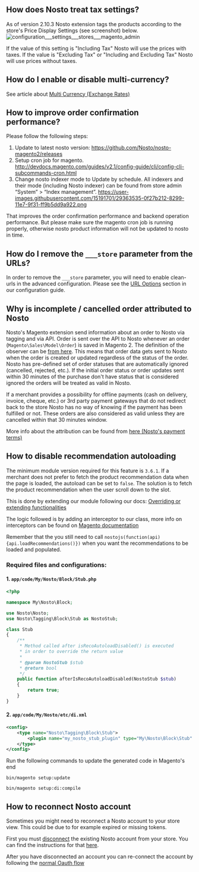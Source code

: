 ## How does Nosto treat tax settings?

As of version 2.10.3 Nosto extension tags the products according to the store's Price Display Settings (see screenshot) below.
![configuration___settings___stores___magento_admin](https://user-images.githubusercontent.com/15191701/40839884-0825538c-65ad-11e8-9e77-14445b42b877.png)

If the value of this setting is "Including Tax" Nosto will use the prices with taxes. If the value is "Excluding Tax" or "Including and Excluding Tax" Nosto will use prices without taxes.

## How do I enable or disable multi-currency?
See article about [Multi Currency (Exchange Rates)](Multi-Currency-(Exchange-Rates))

## How to improve order confirmation performance?
Please follow the following steps:
1. Update to latest nosto version: https://github.com/Nosto/nosto-magento2/releases
2. Setup cron job for magento.  http://devdocs.magento.com/guides/v2.1/config-guide/cli/config-cli-subcommands-cron.html
3. Change nosto indexer mode to Update by schedule. All indexers and their mode (including Nosto indexer) can be found from store admin “System” > “Index management”.  https://user-images.githubusercontent.com/15191701/29363535-0f27b212-8299-11e7-9f31-ff9b5dd9a922.png

That improves the order confirmation performance and backend operation performance.  But please make sure the magento cron job is running properly, otherwise nosto product information will not be updated to nosto in time.


## How do I remove the `___store` parameter from the URLs?

In order to remove the `___store` parameter, you will need to enable clean-urls in the advanced configuration. Please see the [URL Options](Configuring#url-options) section in our configuration guide.

## Why is incomplete / cancelled order attributed to Nosto

Nosto's Magento extension send information about an order to Nosto via tagging and via API. Order is sent over the API to Nosto whenever an order (`Magento\Sales\Model\Order`) is saved in Magento 2. The definition of the observer can be [from here](https://github.com/Nosto/nosto-magento2/blob/master/etc/events.xml#L40-L42). This means that order data gets sent to Nosto when the order is created or updated regardless of the status of the order. Nosto has pre-defined set of order statuses that are automatically ignored (cancelled, rejected, etc.). If the initial order status or order updates sent within 30 minutes of the purchase don't have status that is considered ignored the orders will be treated as valid in Nosto.

If a merchant provides a possibility for offline payments (cash on delivery, invoice, cheque, etc.) or 3rd party payment gateways that do not redirect back to the store Nosto has no way of knowing if the payment has been fulfilled or not. These orders are also considered as valid unless they are cancelled within that 30 minutes window.

More info about the attribution can be found from [here (Nosto's payment terms)](http://www.nosto.com/payment-terms/)

## How to disable recommendation autoloading

The minimum module version required for this feature is `3.6.1`. 
If a merchant does not prefer to fetch the product recommendation data when the page is loaded, the autoload can be set to `false`. The solution is to fetch the product recommendation when the user scroll down to the slot.

This is done by extending our module following our docs: [Overriding or extending functionalities](https://github.com/Nosto/nosto-magento2/wiki/Overriding-or-extending-functionalities)

The logic followed is by adding an interceptor to our class, more info on interceptors can be found on [Magento documentation](https://devdocs.magento.com/guides/v2.3/extension-dev-guide/plugins.html)

Remember that the you still need to call `nostojs(function(api){api.loadRecommendations()})` when you want the recommendations to be loaded and populated.

### Required files and configurations:

#### 1. `app/code/My/Nosto/Block/Stub.php`
```php 
<?php

namespace My\Nosto\Block;

use Nosto\Nosto;
use Nosto\Tagging\Block\Stub as NostoStub;

class Stub
{
    /**
     * Method called after isRecoAutoloadDisabled() is executed
     * in order to override the return value
     * 
     * @param NostoStub $stub
     * @return bool
     */
    public function afterIsRecoAutoloadDisabled(NostoStub $stub)
    {
        return true;
    }
}
```

#### 2. `app/code/My/Nosto/etc/di.xml`
```xml
<config>
    <type name="Nosto\Tagging\Block\Stub">
        <plugin name="my_nosto_stub_plugin" type="My\Nosto\Block\Stub" sortOrder="1" disabled="false" />
    </type>
</config>
```


Run the following commands to update the generated code in Magento's end 

`bin/magento setup:update` 

`bin/magento setup:di:compile`

## How to reconnect Nosto account

Sometimes you might need to reconnect a Nosto account to your store view. This could be due to for example expired or missing tokens.  

First you must [disconnect](https://github.com/Nosto/nosto-magento2/wiki/Disconnecting-Nosto-From-Store-Front) the existing Nosto account from your store. You can find the instructions for that [here](https://github.com/Nosto/nosto-magento2/wiki/Disconnecting-Nosto-From-Store-Front).

After you have disconnected an account you can re-connect the account by following the [normal Oauth flow](https://github.com/Nosto/nosto-magento2/wiki/Getting-Started#connecting-with-an-existing-nosto-account)    